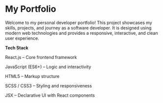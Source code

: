 # My Portfolio

Welcome to my personal developer portfolio! This project showcases my skills, projects, and journey as a software developer. It is designed using modern web technologies and provides a responsive, interactive, and clean user experience.

**Tech Stack**

React.js – Core frontend framework

JavaScript (ES6+) – Logic and interactivity

HTML5 – Markup structure

SCSS / CSS3 – Styling and responsiveness

JSX – Declarative UI with React components
